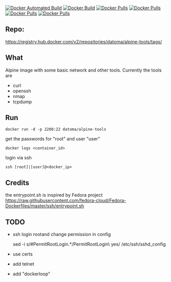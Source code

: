 [![Docker Automated Build](https://img.shields.io/docker/automated/datoma/alpine-tools?style=plastic)](https://hub.docker.com/r/datoma/alpine-tools/) [![Docker Build](https://img.shields.io/docker/build/datoma/alpine-tools?style=plastic)](https://hub.docker.com/r/datoma/alpine-tools/) [![Docker Pulls](https://img.shields.io/docker/pulls/datoma/alpine-tools?style=plastic)](https://hub.docker.com/r/datoma/alpine-tools/) [![Docker Pulls](https://img.shields.io/docker/stars/datoma/alpine-tools?style=plastic)](https://hub.docker.com/r/datoma/alpine-tools/) [![Docker Pulls](https://img.shields.io/microbadger/layers/datoma/alpine-tools?style=plastic)](https://hub.docker.com/r/datoma/alpine-tools/) [![Docker Pulls](https://img.shields.io/microbadger/image-size/datoma/alpine-tools?style=plastic)](https://hub.docker.com/r/datoma/alpine-tools/)

## Repo:
https://registry.hub.docker.com/v2/repositories/datoma/alpine-tools/tags/

## What
Alpine image with some basic network and other tools. Currently the tools are
- curl
- openssh
- nmap
- tcpdump


## Run
    docker run -d -p 2200:22 datoma/alpine-tools
get the passwords for "root" and user "user"

    docker logs <container_id>
login via ssh

    ssh [root]|[user]@<docker_ip>

## Credits
the entrypoint.sh is inspired by Fedora project https://raw.githubusercontent.com/fedora-cloud/Fedora-Dockerfiles/master/ssh/entrypoint.sh

## TODO
- ssh login rootand change permission in config

    sed -i s/#PermitRootLogin.*/PermitRootLogin\ yes/ /etc/ssh/sshd_config
- use certs
- add telnet
- add "dockerloop"
